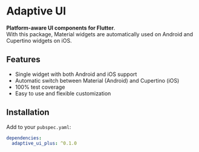 # Adaptive UI

**Platform-aware UI components for Flutter**.  
With this package, Material widgets are automatically used on Android and Cupertino widgets on iOS.  

## Features

- Single widget with both Android and iOS support
- Automatic switch between Material (Android) and Cupertino (iOS)
- 100% test coverage
- Easy to use and flexible customization

## Installation

Add to your `pubspec.yaml`:

```yaml
dependencies:
  adaptive_ui_plus: ^0.1.0
